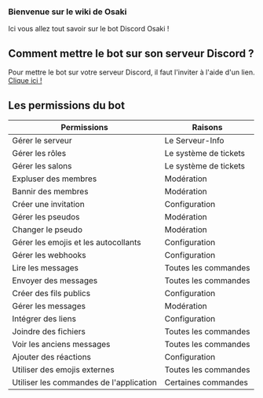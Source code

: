 ### Bienvenue sur le wiki de Osaki

Ici vous allez tout savoir sur le bot Discord Osaki !

## Comment mettre le bot sur son serveur Discord ?

Pour mettre le bot sur votre serveur Discord, il faut l'inviter à l'aide d'un lien. [Clique ici !](https://dsc.gg/osaki)

## Les permissions du bot 

Permissions | Raisons
------------ | -------------
Gérer le serveur | Le Serveur-Info
Gérer les rôles | Le système de tickets
Gérer les salons | Le système de tickets
Expluser des membres | Modération
Bannir des membres | Modération
Créer une invitation | Configuration
Gérer les pseudos | Modération
Changer le pseudo | Modération
Gérer les emojis et les autocollants | Configuration
Gérer les webhooks | Configuration
Lire les messages | Toutes les commandes 
Envoyer des messages | Toutes les commandes
Créer des fils publics | Configuration
Gérer les messages | Modération
Intégrer des liens | Configuration
Joindre des fichiers | Toutes les commandes
Voir les anciens messages | Toutes les commandes
Ajouter des réactions | Configuration
Utiliser des emojis externes | Toutes les commandes
Utiliser les commandes de l'application | Certaines commandes
